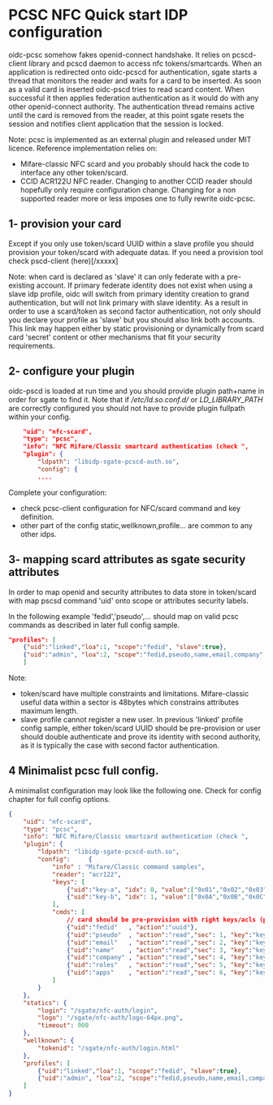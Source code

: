 # PCSC NFC Quick start IDP configuration

oidc-pcsc somehow fakes openid-connect handshake. It relies on pcscd-client library and pcscd daemon to access nfc tokens/smartcards. When an application is redirected onto oidc-pcscd for authentication, sgate starts a thread that monitors the reader and waits for a card to be inserted. As soon as a valid card is inserted oidc-pscd tries to read scard content. When successful it then applies federation authentication as it would do with any other openid-connect authority. The authentication thread remains active until the card is removed from the reader, at this point sgate resets the session and notifies client application that the session is locked.

Note: pcsc is implemented as an external plugin and released under MIT licence. Reference implementation relies on:

* Mifare-classic NFC scard and you probably should hack the code to interface any other token/scard.
* CCID ACR122U NFC reader. Changing to another CCID reader should hopefully only require configuration change. Changing for a non supported reader more or less imposes one to fully rewrite oidc-pcsc. 

## 1- provision your card

Except if you only use token/scard UUID within a slave profile you should provision your token/scard with adequate datas. If you need a provision tool check pscd-client (here)[/xxxxx]

Note: when card is declared as 'slave' it can only federate with a pre-existing account. If primary federate identity does not exist when using a slave idp profile, oidc will switch from primary identity creation to grand authentication, but will not link primary with slave identity. As a result in order to use a scard/token as second factor authentication, not only should you declare your profile as 'slave' but you should also link both accounts. This link may happen either by static provisioning or dynamically from scard card 'secret' content or other mechanisms that fit your security requirements. 

## 2- configure your plugin

oidc-pscd is loaded at run time and you should provide plugin path+name in order for sgate to find it. Note that if */etc/ld.so.conf.d/* or *LD_LIBRARY_PATH* are correctly configured you should not have to provide plugin fullpath within your config.

```json
    "uid": "nfc-scard",
    "type": "pcsc",
    "info": "NFC Mifare/Classic smartcard authentication (check ",
    "plugin": {
        "ldpath": "libidp-sgate-pcscd-auth.so",
        "config": {
        ....    
```

Complete your configuration:
* check pcsc-client configuration for NFC/scard command and key definition.
* other part of the config static,wellknown,profile... are common to any other idps.

## 3- mapping scard attributes as sgate security attributes

In order to map openid and security attributes to data store in token/scard with map pscsd command 'uid' onto scope or attributes security labels.

In the following example 'fedid','pseudo',... should map on valid pcsc commands as described in later full config sample.

```json
"profiles": [
    {"uid":"linked","loa":1, "scope":"fedid", "slave":true},
    {"uid":"admin", "loa":2, "scope":"fedid,pseudo,name,email,company", "attrs":"roles,apps"}
    ]
```

Note: 
* token/scard have multiple constraints and limitations. Mifare-classic useful data within a sector is 48bytes which constrains attributes maximum length. 
* slave profile cannot register a new user. In previous 'linked' profile config sample, either token/scard UUID should be pre-provision or user should double authenticate and prove its identity with second authority, as it is typically the case with second factor authentication. 

## 4 Minimalist pcsc full config.

A minimalist configuration may look like the following one. Check for config chapter for full config options.

```json
{
    "uid": "nfc-scard",
    "type": "pcsc",
    "info": "NFC Mifare/Classic smartcard authentication (check ",
    "plugin": {
        "ldpath": "libidp-sgate-pcscd-auth.so",
        "config":     {
            "info" : "Mifare/Classic command samples",
            "reader": "acr122",
            "keys": [
                {"uid":"key-a", "idx": 0, "value":["0x01","0x02","0x03","0x04","0x05","0x06"]},
                {"uid":"key-b", "idx": 1, "value":["0x0A","0x0B","0x0C","0x0D","0x0E","0x0F"]}      
            ],
            "cmds": [ 
                // card should be pre-provision with right keys/acls (pcsc-client --help)          
                {"uid":"fedid"   , "action":"uuid"},
                {"uid":"pseudo"  , "action":"read","sec": 1, "key":"key-a", "len":48},
                {"uid":"email"   , "action":"read","sec": 2, "key":"key-a", "len":48},
                {"uid":"name"    , "action":"read","sec": 3, "key":"key-a", "len":48},
                {"uid":"company" , "action":"read","sec": 4, "key":"key-a", "len":48},
                {"uid":"roles"   , "action":"read","sec": 5, "key":"key-a", "len":48},
                {"uid":"apps"    , "action":"read","sec": 6, "key":"key-a", "len":48}
            ]
        }
    },
    "statics": {
        "login": "/sgate/nfc-auth/login",
        "logo": "/sgate/nfc-auth/logo-64px.png",
        "timeout": 900
    },
    "wellknown": {
        "tokenid": "/sgate/nfc-auth/login.html"
    },
    "profiles": [
        {"uid":"linked","loa":1, "scope":"fedid", "slave":true},
        {"uid":"admin", "loa":2, "scope":"fedid,pseudo,name,email,company", "attrs":"roles,apps"}
    ]
}
```
